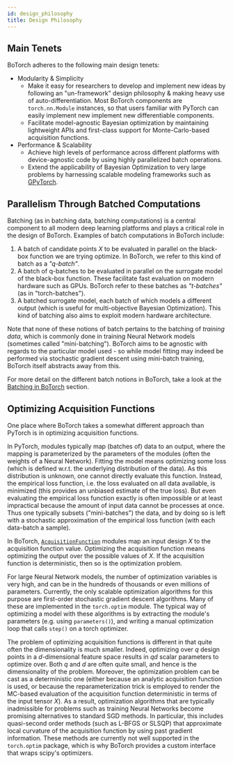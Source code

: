 ```yaml
---
id: design_philosophy
title: Design Philosophy
---
```


## Main Tenets

BoTorch adheres to the following main design tenets:
- Modularity & Simplicity
  - Make it easy for researchers to develop and implement new ideas by following
  an "un-framework" design philosophy & making heavy use of auto-differentiation.
  Most BoTorch components are `torch.nn.Module` instances, so that users familiar
  with PyTorch can easily implement new implement new differentiable components.
  - Facilitate model-agnostic Bayesian optimization by maintaining lightweight
  APIs and first-class support for Monte-Carlo-based acquisition functions.
- Performance & Scalability
  - Achieve high levels of performance across different platforms with
  device-agnostic code by using highly parallelized batch operations.
  - Extend the applicability of Bayesian Optimization to very large problems by
  harnessing scalable modeling frameworks such as [GPyTorch](https://gpytorch.ai/).


## Parallelism Through Batched Computations

Batching (as in batching data, batching computations) is a central component to
all modern deep learning platforms and plays a critical role in the design of
BoTorch. Examples of batch computations in BoTorch include:

1. A batch of candidate points $X$ to be evaluated in parallel on the black-box
   function we are trying optimize. In BoTorch, we refer to this kind of batch
   as a *"q-batch"*.
2. A batch of q-batches to be evaluated in parallel on the surrogate model of
   the black-box function. These facilitate fast evaluation on modern hardware
   such as GPUs. BoTorch refer to these batches as *"t-batches"* (as in
   "torch-batches").
3. A batched surrogate model, each batch of which models a different output
   (which is useful for multi-objective Bayesian Optimization). This kind of
   batching also aims to exploit modern hardware architecture.

Note that none of these notions of batch pertains to the batching of *training
data*, which is commonly done in training Neural Network models (sometimes
called "mini-batching"). BoTorch aims to be agnostic with regards to the
particular model used - so while model fitting may indeed be performed via
stochastic gradient descent using mini-batch training, BoTorch itself abstracts
away from this.

For more detail on the different batch notions in BoTorch, take a look at the
[Batching in BoTorch](#batching) section.


## Optimizing Acquisition Functions

One place where BoTorch takes a somewhat different approach than PyTorch is in
optimizing acquisition functions.

In PyTorch, modules typically map (batches of) data to an output, where the
mapping is parameterized by the parameters of the modules (often the weights
of a Neural Network). Fitting the model means optimizing some loss (which is
defined w.r.t. the underlying distribution of the data). As this distribution
is unknown, one cannot directly evaluate this function. Instead, the empirical
loss function, i.e. the loss evaluated on all data available, is minimized
(this provides an unbiased estimate of the true loss). But even evaluating the
empirical loss function exactly is often impossible or at least impractical
because the amount of input data cannot be processes at once. Thus one typically
subsets ("mini-batches") the data, and by doing so is left with a stochastic
approximation of the empirical loss function (with each data-batch a sample).

In BoTorch, [`AcquisitionFunction`](../api/acquisition.html#acquisitionfunction)
modules map an input design $X$ to the acquisition function value. Optimizing
the acquisition function means optimizing the output over the possible values of
$X$. If the acquisition function is deterministic, then so is the optimization problem.

For large Neural Network models, the number of optimization variables is very
high, and can be in the hundreds of thousands or even millions of parameters.
Currently, the only scalable optimization algorithms for this purpose are
first-order stochastic gradient descent algorithms. Many of these are
implemented in the `torch.optim` module. The typical way of optimizing a model
with these algorithms is by extracting the module's parameters (e.g. using
`parameters()`), and writing a manual optimization loop that calls `step()` on
a torch optimizer.

The problem of optimizing acquisition functions is different in that quite often
the dimensionality is much smaller. Indeed, optimizing over $q$ design points in
a $d$-dimensional feature space results in $qd$ scalar parameters to optimize
over. Both $q$ and $d$ are often quite small, and hence is the dimensionality of
the problem. Moreover, the optimization problem can be cast as a deterministic
one (either because an analytic acquisition function is used, or because the
reparameterization trick is employed to render the MC-based evaluation of the
acquisition function deterministic in terms of the input tensor $X$). As a
result, optimization algorithms that are typically inadmissible for problems
such as training Neural Networks become promising alternatives to standard SGD
methods. In particular, this includes quasi-second order methods (such as
L-BFGS or SLSQP) that approximate local curvature of the acquisition function by
using past gradient information. These methods are currently not well supported
in the `torch.optim` package, which is why BoTorch provides a custom interface
that wraps scipy's optimizers.
